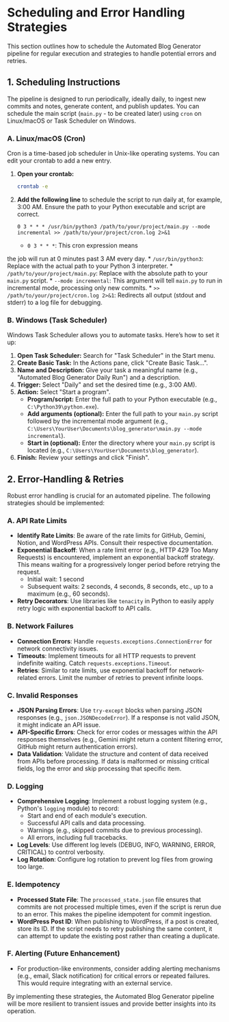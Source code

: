 # Scheduling and Error Handling Strategies

This section outlines how to schedule the Automated Blog Generator pipeline for regular execution and strategies to handle potential errors and retries.

## 1. Scheduling Instructions

The pipeline is designed to run periodically, ideally daily, to ingest new commits and notes, generate content, and publish updates. You can schedule the main script (`main.py` - to be created later) using `cron` on Linux/macOS or Task Scheduler on Windows.

### A. Linux/macOS (Cron)

Cron is a time-based job scheduler in Unix-like operating systems. You can edit your crontab to add a new entry.

1.  **Open your crontab:**
    ```bash
    crontab -e
    ```

2.  **Add the following line** to schedule the script to run daily at, for example, 3:00 AM. Ensure the path to your Python executable and script are correct.
    ```cron
    0 3 * * * /usr/bin/python3 /path/to/your/project/main.py --mode incremental >> /path/to/your/project/cron.log 2>&1
    ```

    *   `0 3 * * *`: This cron expression means 


the job will run at 0 minutes past 3 AM every day.
    *   `/usr/bin/python3`: Replace with the actual path to your Python 3 interpreter.
    *   `/path/to/your/project/main.py`: Replace with the absolute path to your `main.py` script.
    *   `--mode incremental`: This argument will tell `main.py` to run in incremental mode, processing only new commits.
    *   `>> /path/to/your/project/cron.log 2>&1`: Redirects all output (stdout and stderr) to a log file for debugging.

### B. Windows (Task Scheduler)

Windows Task Scheduler allows you to automate tasks. Here’s how to set it up:

1.  **Open Task Scheduler:** Search for "Task Scheduler" in the Start menu.
2.  **Create Basic Task:** In the Actions pane, click "Create Basic Task...".
3.  **Name and Description:** Give your task a meaningful name (e.g., "Automated Blog Generator Daily Run") and a description.
4.  **Trigger:** Select "Daily" and set the desired time (e.g., 3:00 AM).
5.  **Action:** Select "Start a program".
    *   **Program/script:** Enter the full path to your Python executable (e.g., `C:\Python39\python.exe`).
    *   **Add arguments (optional):** Enter the full path to your `main.py` script followed by the incremental mode argument (e.g., `C:\Users\YourUser\Documents\blog_generator\main.py --mode incremental`).
    *   **Start in (optional):** Enter the directory where your `main.py` script is located (e.g., `C:\Users\YourUser\Documents\blog_generator`).
6.  **Finish:** Review your settings and click "Finish".

## 2. Error-Handling & Retries

Robust error handling is crucial for an automated pipeline. The following strategies should be implemented:

### A. API Rate Limits

*   **Identify Rate Limits**: Be aware of the rate limits for GitHub, Gemini, Notion, and WordPress APIs. Consult their respective documentation.
*   **Exponential Backoff**: When a rate limit error (e.g., HTTP 429 Too Many Requests) is encountered, implement an exponential backoff strategy. This means waiting for a progressively longer period before retrying the request.
    *   Initial wait: 1 second
    *   Subsequent waits: 2 seconds, 4 seconds, 8 seconds, etc., up to a maximum (e.g., 60 seconds).
*   **Retry Decorators**: Use libraries like `tenacity` in Python to easily apply retry logic with exponential backoff to API calls.

### B. Network Failures

*   **Connection Errors**: Handle `requests.exceptions.ConnectionError` for network connectivity issues.
*   **Timeouts**: Implement timeouts for all HTTP requests to prevent indefinite waiting. Catch `requests.exceptions.Timeout`.
*   **Retries**: Similar to rate limits, use exponential backoff for network-related errors. Limit the number of retries to prevent infinite loops.

### C. Invalid Responses

*   **JSON Parsing Errors**: Use `try-except` blocks when parsing JSON responses (e.g., `json.JSONDecodeError`). If a response is not valid JSON, it might indicate an API issue.
*   **API-Specific Errors**: Check for error codes or messages within the API responses themselves (e.g., Gemini might return a content filtering error, GitHub might return authentication errors).
*   **Data Validation**: Validate the structure and content of data received from APIs before processing. If data is malformed or missing critical fields, log the error and skip processing that specific item.

### D. Logging

*   **Comprehensive Logging**: Implement a robust logging system (e.g., Python's `logging` module) to record:
    *   Start and end of each module's execution.
    *   Successful API calls and data processing.
    *   Warnings (e.g., skipped commits due to previous processing).
    *   All errors, including full tracebacks.
*   **Log Levels**: Use different log levels (DEBUG, INFO, WARNING, ERROR, CRITICAL) to control verbosity.
*   **Log Rotation**: Configure log rotation to prevent log files from growing too large.

### E. Idempotency

*   **Processed State File**: The `processed_state.json` file ensures that commits are not processed multiple times, even if the script is rerun due to an error. This makes the pipeline idempotent for commit ingestion.
*   **WordPress Post ID**: When publishing to WordPress, if a post is created, store its ID. If the script needs to retry publishing the same content, it can attempt to update the existing post rather than creating a duplicate.

### F. Alerting (Future Enhancement)

*   For production-like environments, consider adding alerting mechanisms (e.g., email, Slack notification) for critical errors or repeated failures. This would require integrating with an external service.

By implementing these strategies, the Automated Blog Generator pipeline will be more resilient to transient issues and provide better insights into its operation.

